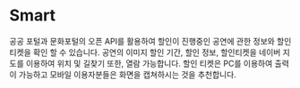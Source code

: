 # Smart

공공 포털과 문화포털의 오픈 API를 활용하여 할인이 진행중인 공연에 관한 정보와 할인 티켓을 확인 할 수 있습니다.
공연의 이미지 할인 기간, 할인 정보, 할인티켓을 네이버 지도를 이용하여 위치 및 길찾기 또한, 열람 가능합니다.
할인 티켓은 PC를 이용하여 출력이 가능하고 모바일 이용자분들은 화면을 캡쳐하시는 것을 추천합니다.
